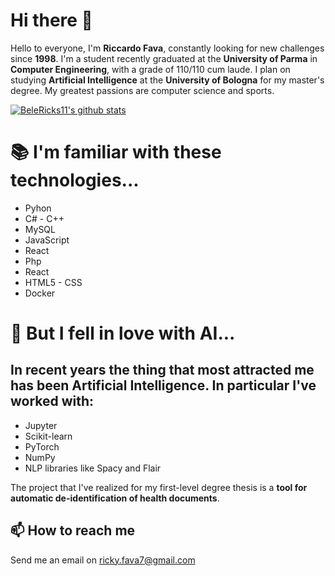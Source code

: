 # Hi there 👋
Hello to everyone, I'm **Riccardo Fava**, constantly looking for new challenges since **1998**. I'm a student recently graduated at the **University of Parma** in **Computer Engineering**, with a grade of 110/110 cum laude. I plan on studying **Artificial Intelligence** at the **University of Bologna** for my master's degree. 
My greatest passions are computer science and sports.

[![BeleRicks11's github stats](https://github-readme-stats.vercel.app/api?username=BeleRicks11&count_private=true)](https://github.com/anuraghazra/github-readme-stats)

# 📚 I'm familiar with these technologies...
* Pyhon
* C# - C++
* MySQL
* JavaScript
* React
* Php
* React
* HTML5 - CSS
* Docker

# 🔭 But I fell in love with AI...
## In recent years the thing that most attracted me has been Artificial Intelligence. In particular I've worked with:
* Jupyter
* Scikit-learn
* PyTorch
* NumPy
* NLP libraries like Spacy and Flair

The project that I've realized for my first-level degree thesis is a **tool for automatic de-identification of health documents**.

## 📫 How to reach me
Send me an email on ricky.fava7@gmail.com

